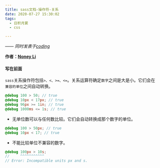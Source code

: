 ```yaml
---
title: sass文档-操作符-关系
date: 2020-07-27 15:30:02
tags:
  - 日积月累
  - css

---
```


[Noney Li]: https://github.com/noney/ "noneyli"

*—— 同时发表于[coding](http://0kv30q.coding-pages.com/)*

__作者：[Noney Li]__

#### 写在前面

`sass`关系操作符包括`>、<、>=、<=`。关系运算符确定`数字`之间是大是小。它们会在`兼容的单位`之间自动转换。

```scss
@debug 100 > 50; // true
@debug 10px < 17px; // true
@debug 96px >= 1in; // true
@debug 1000ms <= 1s; // true
```

- 无单位数可以与任何数比较。它们会自动转换成那个数字的单位。

```scss
@debug 100 > 50px; // true
@debug 10px < 17; // true
```

<!-- more -->

- 不能比较单位不兼容的数字。

```scss
@debug 100px > 10s;
//     ^^^^^^^^^^^
// Error: Incompatible units px and s.
```


